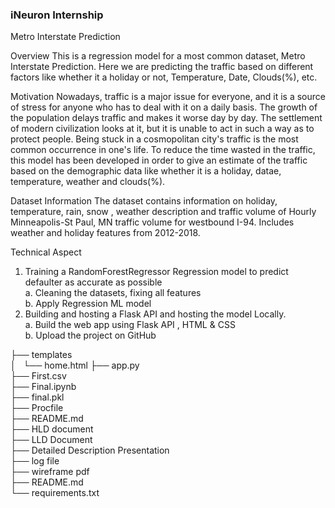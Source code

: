 ### iNeuron Internship
Metro Interstate Prediction

Overview 
This is a regression model for a most common dataset, Metro Interstate Prediction. Here we are predicting the traffic based on different factors like whether it a holiday or not, Temperature, Date, Clouds(%), etc.

Motivation
Nowadays, traffic is a major issue for everyone, and it is a source of stress for anyone who has to deal with it on a daily basis. The growth of the population delays traffic and makes it worse day by day. The settlement of modern civilization looks at it, but it is unable to act in such a way as to protect people. Being stuck in a cosmopolitan city's traffic is the most common occurrence in one's life. 
To reduce the time wasted in the traffic, this model has been developed in order to give an estimate of the traffic based on the demographic data like whether it is a holiday, datae, temperature, weather and clouds(%).

Dataset Information
The dataset contains information on holiday, temperature, rain, snow , weather description and traffic volume of Hourly Minneapolis-St Paul, MN traffic volume for westbound I-94. Includes weather and holiday features from 2012-2018.

Technical Aspect
1. Training a RandomForestRegressor Regression model to predict defaulter as accurate as possible <br />
  a. Cleaning the datasets, fixing all features <br />
  b. Apply Regression ML model <br />
2. Building and hosting a Flask API and hosting the model Locally. <br />
  a. Build the web app using Flask API , HTML & CSS<br />
  b. Upload the project on GitHub <br />
  
├── templates <br />
│   └── home.html
├── app.py <br />
├── First.csv <br />
├── Final.ipynb <br />
├── final.pkl <br />
├── Procfile <br />
├── README.md <br />
├── HLD document <br />
├── LLD Document <br />
├── Detailed Description Presentation <br />
├── log file <br />
├── wireframe pdf <br />
├── README.md <br />
└── requirements.txt <br />

  
  
  







